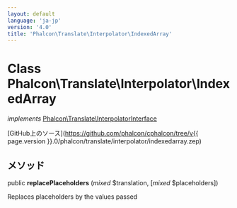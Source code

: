 ```yaml
---
layout: default
language: 'ja-jp'
version: '4.0'
title: 'Phalcon\Translate\Interpolator\IndexedArray'
---
```


# Class **Phalcon\Translate\Interpolator\IndexedArray**

*implements* [Phalcon\Translate\InterpolatorInterface](Phalcon_Translate_InterpolatorInterface)

[GitHub上のソース](https://github.com/phalcon/cphalcon/tree/v{{ page.version }}.0/phalcon/translate/interpolator/indexedarray.zep)

## メソッド

public **replacePlaceholders** (*mixed* $translation, [*mixed* $placeholders])

Replaces placeholders by the values passed